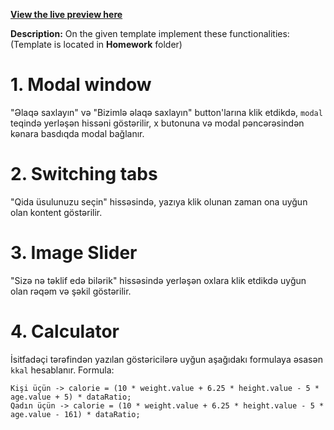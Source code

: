 **[View the live preview here]([https://saglamqidalan.netlify.app/](https://saglamqidalan.netlify.app/))**

**Description:**
On the given template implement these functionalities:
(Template is located in **Homework** folder)

# 1. Modal window 
"Əlaqə saxlayın" və "Bizimlə əlaqə saxlayın" button'larına klik etdikdə, `modal` teqində yerləşən hissəni göstərilir, x butonuna və modal pəncərəsindən kənara basdıqda modal bağlanır.

# 2. Switching tabs
"Qida üsulunuzu seçin" hissəsində, yazıya klik olunan zaman ona uyğun olan kontent göstərilir.

# 3. Image Slider
"Sizə nə təklif edə bilərik" hissəsində yerləşən oxlara klik etdikdə uyğun olan rəqəm və şəkil göstərilir.

# 4. Calculator 
İsitfadəçi tərəfindən yazılan göstəricilərə uyğun aşağıdakı formulaya əsasən `kkal` hesablanır. 
Formula: 

```
Kişi üçün -> calorie = (10 * weight.value + 6.25 * height.value - 5 * age.value + 5) * dataRatio;
Qadın üçün -> calorie = (10 * weight.value + 6.25 * height.value - 5 * age.value - 161) * dataRatio;
```
